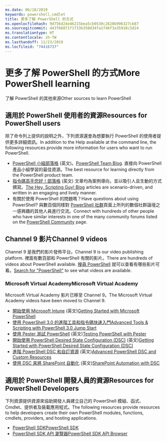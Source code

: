 ```yaml
---
ms.date: 06/18/2019
keywords: powershell,cmdlet
title: 更多了解 PowerShell 的方式
ms.openlocfilehash: 9d756d24e46215bea5cb9530c2628b996327cb87
ms.sourcegitcommit: d43f66071f1f33b350d34fa1f46f3a35910c5d24
ms.translationtype: HT
ms.contentlocale: zh-TW
ms.lasthandoff: 11/23/2019
ms.locfileid: "74416737"
---
```

# <a name="more-powershell-learning"></a><span data-ttu-id="f9a2d-103">更多了解 PowerShell 的方式</span><span class="sxs-lookup"><span data-stu-id="f9a2d-103">More PowerShell learning</span></span>

<span data-ttu-id="f9a2d-104">了解 PowerShell 的其他來源</span><span class="sxs-lookup"><span data-stu-id="f9a2d-104">Other sources to learn PowerShell</span></span>

## <a name="resources-for-powershell-users"></a><span data-ttu-id="f9a2d-105">適用於 PowerShell 使用者的資源</span><span class="sxs-lookup"><span data-stu-id="f9a2d-105">Resources for PowerShell users</span></span>

<span data-ttu-id="f9a2d-106">除了命令列上提供的說明之外，下列資源還會為想要執行 PowerShell 的使用者提供更多詳細資訊。</span><span class="sxs-lookup"><span data-stu-id="f9a2d-106">In addition to the Help available at the command line, the following resources provide more information for users who want to run PowerShell.</span></span>

- <span data-ttu-id="f9a2d-107">[PowerShell 小組部落格](https://devblogs.microsoft.com/powershell/) \(英文\)。</span><span class="sxs-lookup"><span data-stu-id="f9a2d-107">[PowerShell Team Blog](https://devblogs.microsoft.com/powershell/).</span></span> <span data-ttu-id="f9a2d-108">直接向 PowerShell 產品小組學習的最佳資源。</span><span class="sxs-lookup"><span data-stu-id="f9a2d-108">The best resource for learning directly from the PowerShell product team.</span></span>
- <span data-ttu-id="f9a2d-109">[指令碼高手您好！部落格](https://devblogs.microsoft.com/scripting/) \(英文\) 文章均為案例導向，並以吸引人且生動的方式撰寫。</span><span class="sxs-lookup"><span data-stu-id="f9a2d-109">[The Hey, Scripting Guy! Blog](https://devblogs.microsoft.com/scripting/) articles are scenario-driven, and written in an engaging and lively manner.</span></span>
- <span data-ttu-id="f9a2d-110">有關於使用 PowerShell 的問題嗎？</span><span class="sxs-lookup"><span data-stu-id="f9a2d-110">Have questions about using PowerShell?</span></span> <span data-ttu-id="f9a2d-111">與數百個同樣對 [PowerShell 社群](/powershell/#pivot=main&panel=community)頁面上所列的數個社群論壇之一感興趣的其他人員進行交流。</span><span class="sxs-lookup"><span data-stu-id="f9a2d-111">Connect with hundreds of other people who have similar interests in one of the many community forums listed on the [PowerShell Community](/powershell/#pivot=main&panel=community) page.</span></span>

## <a name="channel-9-videos"></a><span data-ttu-id="f9a2d-112">Channel 9 影片</span><span class="sxs-lookup"><span data-stu-id="f9a2d-112">Channel 9 videos</span></span>

<span data-ttu-id="f9a2d-113">Channel 9 是我們的影片發佈平台。</span><span class="sxs-lookup"><span data-stu-id="f9a2d-113">Channel 9 is our video publishing platform.</span></span> <span data-ttu-id="f9a2d-114">裡面有數百部和 PowerShell 有關的影片。</span><span class="sxs-lookup"><span data-stu-id="f9a2d-114">There are hundreds of videos about PowerShell available.</span></span> <span data-ttu-id="f9a2d-115">[搜尋 PowerShell](https://channel9.msdn.com/Search?term=PowerShell&sortBy=top-rated) 就可以查看有哪些影片可看。</span><span class="sxs-lookup"><span data-stu-id="f9a2d-115">[Search for "PowerShell"](https://channel9.msdn.com/Search?term=PowerShell&sortBy=top-rated) to see what videos are available.</span></span>

### <a name="microsoft-virtual-academy"></a><span data-ttu-id="f9a2d-116">Microsoft Virtual Academy</span><span class="sxs-lookup"><span data-stu-id="f9a2d-116">Microsoft Virtual Academy</span></span>

<span data-ttu-id="f9a2d-117">Microsoft Virtual Academy 影片已移至 Channel 9。</span><span class="sxs-lookup"><span data-stu-id="f9a2d-117">The Microsoft Virtual Academy videos have been moved to Channel 9.</span></span>

- <span data-ttu-id="f9a2d-118">[開始使用 Microsoft Intune](https://channel9.msdn.com/Series/Getting-Started-with-Microsoft-PowerShell) \(英文\)</span><span class="sxs-lookup"><span data-stu-id="f9a2d-118">[Getting Started with Microsoft PowerShell](https://channel9.msdn.com/Series/Getting-Started-with-Microsoft-PowerShell)</span></span>
- [<span data-ttu-id="f9a2d-119">使用 PowerShell 3.0 的進階工具和指令碼快速入門</span><span class="sxs-lookup"><span data-stu-id="f9a2d-119">Advanced Tools & Scripting with PowerShell 3.0 Jump Start</span></span>](https://channel9.msdn.com/Series/Advanced-Tools-and-Scripting-with-PowerShell-3.0-Jump-Start)
- <span data-ttu-id="f9a2d-120">[使用 Pester 測試 PowerShell](https://channel9.msdn.com/Series/Testing-PowerShell-with-Pester) \(英文\)</span><span class="sxs-lookup"><span data-stu-id="f9a2d-120">[Testing PowerShell with Pester](https://channel9.msdn.com/Series/Testing-PowerShell-with-Pester)</span></span>
- <span data-ttu-id="f9a2d-121">[開始使用 PowerShell Desired State Configuration (DSC)](https://channel9.msdn.com/Series/Getting-Started-with-PowerShell-DSC) \(英文\)</span><span class="sxs-lookup"><span data-stu-id="f9a2d-121">[Getting Started with PowerShell Desired State Configuration (DSC)](https://channel9.msdn.com/Series/Getting-Started-with-PowerShell-DSC)</span></span>
- <span data-ttu-id="f9a2d-122">[進階 PowerShell DSC 和自訂資源](https://channel9.msdn.com/Series/Advanced-PowerShell-DSC-and-Custom-Resources) \(英文\)</span><span class="sxs-lookup"><span data-stu-id="f9a2d-122">[Advanced PowerShell DSC and Custom Resources](https://channel9.msdn.com/Series/Advanced-PowerShell-DSC-and-Custom-Resources)</span></span>
- <span data-ttu-id="f9a2d-123">[使用 DSC 來將 SharePoint 自動化](https://channel9.msdn.com/Series/SharePoint-Automation-with-DSC) \(英文\)</span><span class="sxs-lookup"><span data-stu-id="f9a2d-123">[SharePoint Automation with DSC](https://channel9.msdn.com/Series/SharePoint-Automation-with-DSC)</span></span>

## <a name="resources-for-powershell-developers"></a><span data-ttu-id="f9a2d-124">適用於 PowerShell 開發人員的資源</span><span class="sxs-lookup"><span data-stu-id="f9a2d-124">Resources for PowerShell Developers</span></span>

<span data-ttu-id="f9a2d-125">下列資源提供資源來協助開發人員建立自己的 PowerShell 模組、函式、Cmdlet、提供者及裝載應用程式。</span><span class="sxs-lookup"><span data-stu-id="f9a2d-125">The following resources provide resources to help developers create their own PowerShell modules, functions, cmdlets, providers, and hosting applications.</span></span>

- [<span data-ttu-id="f9a2d-126">PowerShell SDK</span><span class="sxs-lookup"><span data-stu-id="f9a2d-126">PowerShell SDK</span></span>](/powershell/scripting/developer/windows-powershell)
- [<span data-ttu-id="f9a2d-127">PowerShell SDK API 瀏覽器</span><span class="sxs-lookup"><span data-stu-id="f9a2d-127">PowerShell SDK API Browser</span></span>](/dotnet/api/system.management.automation)

